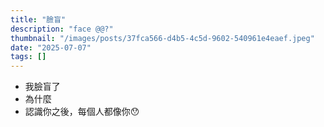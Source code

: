 ```yaml
---
title: "臉盲"
description: "face @@?"
thumbnail: "/images/posts/37fca566-d4b5-4c5d-9602-540961e4eaef.jpeg"
date: "2025-07-07"
tags: []
---
```

- 我臉盲了
- 為什麼
- 認識你之後，每個人都像你😯
